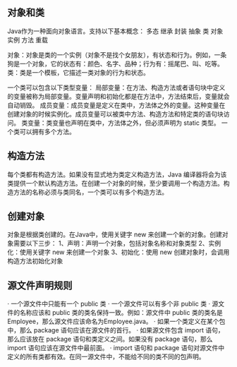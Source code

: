 ## 对象和类
Java作为一种面向对象语言。支持以下基本概念：
多态
继承
封装
抽象
类
对象
实例
方法
重载

对象：对象是类的一个实例（对象不是找个女朋友），有状态和行为。例如，一条狗是一个对象，它的状态有：颜色、名字、品种；行为有：摇尾巴、叫、吃等。
类：类是一个模板，它描述一类对象的行为和状态。

一个类可以包含以下类型变量：
局部变量：在方法、构造方法或者语句块中定义的变量被称为局部变量。变量声明和初始化都是在方法中，方法结束后，变量就会自动销毁。
成员变量：成员变量是定义在类中，方法体之外的变量。这种变量在创建对象的时候实例化。成员变量可以被类中方法、构造方法和特定类的语句块访问。
类变量：类变量也声明在类中，方法体之外，但必须声明为 static 类型。
一个类可以拥有多个方法。


## 构造方法
每个类都有构造方法。如果没有显式地为类定义构造方法，Java 编译器将会为该类提供一个默认构造方法。在创建一个对象的时候，至少要调用一个构造方法。构造方法的名称必须与类同名，一个类可以有多个构造方法。

## 创建对象
对象是根据类创建的。在Java中，使用关键字 new 来创建一个新的对象。创建对象需要以下三步：
1、声明：声明一个对象，包括对象名称和对象类型
2、实例化：使用关键字 new 来创建一个对象
3、初始化：使用 new 创建对象时，会调用构造方法初始化对象

## 源文件声明规则
· 一个源文件中只能有一个 public 类
· 一个源文件可以有多个非 public 类
· 源文件的名称应该和 public 类的类名保持一致。例如：源文件中 public 类的类名是 Employee，那么源文件应该命名为Employee.java。
· 如果一个类定义在某个包中，那么 package 语句应该在源文件的首行。
· 如果源文件包含 import 语句，那么应该放在 package 语句和类定义之间。如果没有 package 语句，那么 import 语句应该在源文件中最前面。
· import 语句和 package 语句对源文件中定义的所有类都有效。在同一源文件中，不能给不同的类不同的包声明。